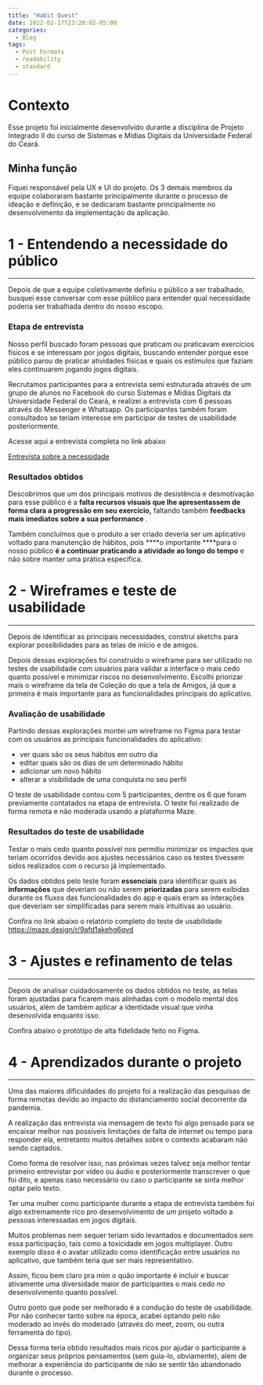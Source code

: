```yaml
---
title: "Habit Quest"
date: 2022-02-17T23:20:02-05:00
categories:
  - Blog
tags:
  - Post Formats
  - readability
  - standard
---
```


# Contexto

Esse projeto foi inicialmente desenvolvido durante a disciplina de Projeto Integrado II do curso de Sistemas e Mídias Digitais da Universidade Federal do Ceará.

## Minha função

Fiquei responsável pela UX e UI do projeto. Os 3 demais membros da equipe colaboraram bastante principalmente durante o processo de ideação e definição, e se dedicaram bastante principalmente no desenvolvimento da implementação da aplicação.


# 1 - Entendendo a necessidade do público

---

Depois de que a equipe coletivamente definiu o público a ser trabalhado, busquei esse conversar com esse público para entender qual necessidade poderia ser trabalhada dentro do nosso escopo.

### Etapa de entrevista

Nosso perfil buscado foram pessoas que praticam ou praticavam exercícios físicos e se interessam por jogos digitais, buscando entender porque esse público parou de praticar atividades físicas e quais os estímulos que faziam eles continuarem jogando jogos digitais.

Recrutamos participantes para a entrevista semi estruturada através de um grupo de alunos no Facebook do curso Sistemas e Mídias Digitais da Universidade Federal do Ceará, e realizei a entrevista com 6 pessoas através do Messenger e Whatsapp. Os participantes também foram consultados se teriam interesse em participar de testes de usabilidade posteriormente.

Acesse aqui a entrevista completa no link abaixo

[Entrevista sobre a necessidade](https://docs.google.com/document/d/e/2PACX-1vTCXsbuzGsIBDZwuu5nsYMbqUBYWnxvW9focmPjdmnDTgGETXX-QWDBm3slpT_doKapVeld1kXPI8Tk/pub)

### Resultados obtidos

Descobrimos que um dos principais motivos de desistência e desmotivação para esse público é a ****falta recursos visuais que lhe apresentassem de forma clara a **progressão** em seu exercício**,** faltando também **feedbacks mais imediatos sobre a sua performance** .

Também concluímos que o produto a ser criado deveria ser um aplicativo voltado para manutenção de hábitos, pois ****o importante ****para o nosso público **é a continuar praticando a atividade ao longo do tempo** e não sobre manter uma prática específica.


# 2 - Wireframes e teste de usabilidade

---

Depois de identificar as principais necessidades, construí sketchs para explorar possibilidades para as telas de início e de amigos.

Depois dessas explorações foi construído o wireframe para ser utilizado no testes de usabilidade com usuários para validar a interface o mais cedo quanto possível e minimizar riscos no desenvolvimento. Escolhi priorizar mais o wireframe da tela de Coleção do que a tela de Amigos, já que a primeira é mais importante para as funcionalidades principais do aplicativo.

### Avaliação de usabilidade

Partindo dessas explorações montei um wireframe no Figma para testar com os usuários as principais funcionalidades do aplicativo:

- ver quais são os seus hábitos em outro dia
- editar quais são os dias de um determinado hábito
- adicionar um novo hábito
- alterar a visibilidade de uma conquista no seu perfil

O teste de usabilidade contou com 5 participantes, dentre os 6 que foram previamente contatados na etapa de entrevista. O teste foi realizado de forma remota e não moderada usando a plataforma Maze.

### Resultados do teste de usabilidade

Testar o mais cedo quanto possível nos permitiu minimizar os impactos que teriam ocorridos devido aos ajustes necessários caso os testes tivessem sidos realizados com o recurso já implementado.

Os dados obtidos pelo teste foram **essenciais** para identificar quais as **informações** que deveriam ou não serem **priorizadas** para serem exibidas durante os fluxos das funcionalidades do app e quais eram as interações que deveriam ser simplificadas para serem mais intuitivas ao usuário.

Confira no link abaixo o relatório completo do teste de usabilidade
https://maze.design/r/9afd1akehg6qvd


# 3 - Ajustes e refinamento de telas

---

Depois de analisar cuidadosamente os dados obtidos no teste, as telas foram ajustadas para ficarem mais alinhadas com o modelo mental dos usuários, além de também aplicar a identidade visual que vinha desenvolvida enquanto isso.

Confira abaixo o protótipo de alta fidelidade feito no Figma.


# 4 - Aprendizados durante o projeto

---

Uma das maiores dificuldades do projeto foi a realização das pesquisas de forma remotas devido ao impacto do distanciamento social decorrente da pandemia.  

A realização das entrevista via mensagem de texto foi algo pensado para se encaixar melhor nas possíveis limitações de falta de internet ou tempo para responder ela, entretanto muitos detalhes sobre o contexto acabaram não sendo captados.

Como forma de resolver isso, nas próximas vezes talvez seja melhor tentar primeiro entrevistar por vídeo ou áudio e posteriormente transcrever o que foi dito, e apenas caso necessário ou caso o participante se sinta melhor optar pelo texto.

Ter uma mulher como participante durante a etapa de entrevista também foi algo extremamente  rico pro desenvolvimento de um projeto voltado a pessoas interessadas em jogos digitais.

Muitos problemas nem sequer teriam sido levantados e documentados sem essa participação, tais como a toxicidade em jogos multiplayer. Outro exemplo disso é o avatar utilizado como identificação entre usuários no aplicativo, que também teria que ser mais representativo.

Assim, ficou bem claro pra mim o quão importante é incluir e buscar ativamente uma diversidade maior de participantes o mais cedo no desenvolvimento quanto possível.

Outro ponto que pode ser melhorado é a condução do teste de usabilidade. Por não conhecer tanto sobre na época, acabei optando pelo não moderado ao invés do moderado (através do meet, zoom, ou outra ferramenta do tipo).

Dessa forma teria obtido resultados mais ricos por ajudar o participante a organizar seus próprios pensamentos (sem guia-lo, obviamente), além de melhorar a experiência do participante de não se sentir tão abandonado durante o processo.
